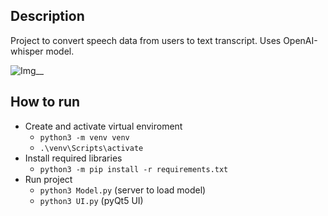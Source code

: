 ## Description
Project to convert speech data from users to text transcript. Uses OpenAI-whisper model.


![Img__](https://github.com/user-attachments/assets/af262275-2044-45d3-b74c-a70160ae8a1d)

## How to run
- Create and activate virtual enviroment
  - `python3 -m venv venv`
  - `.\venv\Scripts\activate`
- Install required libraries
  - `python3 -m pip install -r requirements.txt`
- Run project
  - `python3 Model.py`  (server to load model)
  - `python3 UI.py`     (pyQt5 UI)
